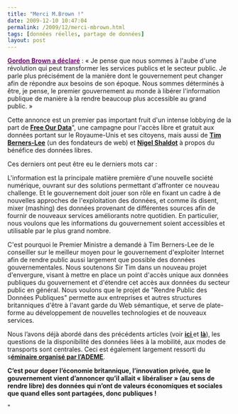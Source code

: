 ```yaml
---
title: "Merci M.Brown !"
date: 2009-12-10 10:47:04
permalink: /2009/12/merci-mbrown.html
tags: [données réelles, partage de données]
layout: post
---
```


<p class="MsoNormal"><strong><span><a href="http://3liz.com/blog/rldhont/index.php/?q=ven"><font color="#800080">Gordon Brown a déclaré</font></a></span></strong><span> : « Je pense que nous sommes à l'aube d'une révolution qui peut transformer les services publics et le secteur public. Je parle plus précisément de la manière dont le gouvernement peut changer afin de répondre aux besoins de son époque. Nous sommes déterminés à être, je pense, le premier gouvernement au monde à libérer l'information publique de manière à la rendre beaucoup plus accessible au grand public. »</span></p> <p class="MsoNormal"><span></span></p> <p class="MsoNormal"><span>Cette annonce est un premier pas important fruit d'un intense lobbying de la part de <strong><a href=""http://www.freeourdata.org.uk/index.php"">Free Our Data</a></strong>", une campagne pour l'accès libre et gratuit aux données portant sur le Royaume-Unis et ses citoyens, mais aussi de <strong><a href=""http://www.number10.gov.uk/Pagetag/sir-tim-berners-lee"">Tim Berners-Lee</a></strong> (un des fondateurs de web) et <strong><a href=""http://www.number10.gov.uk/Pagetag/nigel-shadbolt"">Nigel Shaldot</a></strong> à propos du bénéfice des données libres. </span></p> <p class=""MsoNormal""><span></span></p>   <!--more-->  <p class=""MsoNormal""><span>Ces derniers ont peut être eu le derniers mots car :</span></p> <p class=""MsoNormal""><span>L'information est la principale matière première d'une nouvelle société numérique, ouvrant sur des solutions permettant d'affronter ce nouveau challenge. Et le gouvernement doit jouer son rôle en fixant un cadre à de nouvelles approches de l'exploitation des données, et comme ils disent, mixer (mashing) des données provenant de différentes sources afin de fournir de nouveaux services améliorants notre quotidien. En particulier, nous voulons que les informations du gouvernement soient accessibles et utilisable par le plus grand nombre.</span></p> <p class=""MsoNormal""><span></span></p> <p class=""MsoNormal""><span>C'est pourquoi le Premier Ministre a demandé à Tim Berners-Lee de le conseiller sur le meilleur moyen pour le gouvernement d'exploiter Internet afin de rendre public aussi largement que possible des données gouvernementales. Nous soutenons Sir Tim dans un nouveau projet d'envergure, visant à mettre en place un point d'accès unique aux données publiques du gouvernement et d'étendre cet accès aux données du secteur public en général. Nous voulons que le projet de "Rendre Public des Données Publiques" permette aux entreprises et autres structures britanniques d'être à l'avant garde du Web sémantique, et serve de plate-forme au développement de nouvelles technologies et de nouveaux services.</span></p> <p class=""MsoNormal""><span></span></p> <p class=""MsoNormal""><span>Nous l’avons déjà abordé dans des précédents articles (voir <strong><a href="https://gabrielplassat.github.io/transportsdufutur/2009/11/participation-des-usagersinternautes-a-linformation-deplacements.html"">ici<span style=""font-weight: normal""> </span></a></strong>et <strong><a href=""http://www.typepad.com/site/blogs/6a0120a66d2ad4970b0128756e7ed4970c/post/6a0120a66d2ad4970b012875a85d74970c/edithttp:/transportsdufutur.ademe.fr/blog/2009/11/open-source-mobilites-quels-avantages-quelles-consequences.html"">là</a></strong>), les questions de la disponibilité des données liées à la mobilité, aux modes de transports sont centrales. Ceci est également largement ressorti du s<strong><a href=""http://transportsdufutur.ademe.fr""><font color=""#800080"">éminaire organisé par l’ADEME</font></a></strong>.</span></p> <p class=""MsoNormal""><span></span></p> <p><strong><span>C’est pour doper l’économie britannique, l’innovation privée, que le gouvernement vient d’annoncer qu’il allait « libéraliser » (au sens de rendre libre) des données qui n’ont de valeurs économiques et sociales que quand elles sont partagées, donc publiques !</span></strong></p>"
